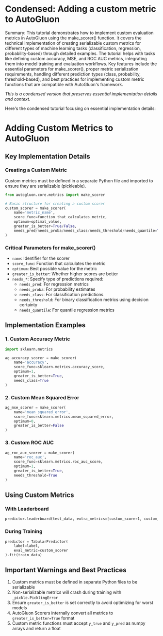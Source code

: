 # Condensed: Adding a custom metric to AutoGluon

Summary: This tutorial demonstrates how to implement custom evaluation metrics in AutoGluon using the make_scorer() function. It covers the technical implementation of creating serializable custom metrics for different types of machine learning tasks (classification, regression, probability-based) through detailed examples. The tutorial helps with tasks like defining custom accuracy, MSE, and ROC AUC metrics, integrating them into model training and evaluation workflows. Key features include the essential parameters for make_scorer(), proper metric serialization requirements, handling different prediction types (class, probability, threshold-based), and best practices for implementing custom metric functions that are compatible with AutoGluon's framework.

*This is a condensed version that preserves essential implementation details and context.*

Here's the condensed tutorial focusing on essential implementation details:

# Adding Custom Metrics to AutoGluon

## Key Implementation Details

### Creating a Custom Metric
Custom metrics must be defined in a separate Python file and imported to ensure they are serializable (pickleable).

```python
from autogluon.core.metrics import make_scorer

# Basic structure for creating a custom scorer
custom_scorer = make_scorer(
    name='metric_name',
    score_func=function_that_calculates_metric,
    optimum=optimal_value,
    greater_is_better=True/False,
    needs_pred/needs_proba/needs_class/needs_threshold/needs_quantile=True
)
```

### Critical Parameters for make_scorer()

- `name`: Identifier for the scorer
- `score_func`: Function that calculates the metric
- `optimum`: Best possible value for the metric
- `greater_is_better`: Whether higher scores are better
- `needs_*`: Specify type of predictions required:
  - `needs_pred`: For regression metrics
  - `needs_proba`: For probability estimates
  - `needs_class`: For classification predictions
  - `needs_threshold`: For binary classification metrics using decision certainty
  - `needs_quantile`: For quantile regression metrics

## Implementation Examples

### 1. Custom Accuracy Metric
```python
import sklearn.metrics

ag_accuracy_scorer = make_scorer(
    name='accuracy',
    score_func=sklearn.metrics.accuracy_score,
    optimum=1,
    greater_is_better=True,
    needs_class=True
)
```

### 2. Custom Mean Squared Error
```python
ag_mse_scorer = make_scorer(
    name='mean_squared_error',
    score_func=sklearn.metrics.mean_squared_error,
    optimum=0,
    greater_is_better=False
)
```

### 3. Custom ROC AUC
```python
ag_roc_auc_scorer = make_scorer(
    name='roc_auc',
    score_func=sklearn.metrics.roc_auc_score,
    optimum=1,
    greater_is_better=True,
    needs_threshold=True
)
```

## Using Custom Metrics

### With Leaderboard
```python
predictor.leaderboard(test_data, extra_metrics=[custom_scorer1, custom_scorer2])
```

### During Training
```python
predictor = TabularPredictor(
    label=label, 
    eval_metric=custom_scorer
).fit(train_data)
```

## Important Warnings and Best Practices

1. Custom metrics must be defined in separate Python files to be serializable
2. Non-serializable metrics will crash during training with `_pickle.PicklingError`
3. Ensure `greater_is_better` is set correctly to avoid optimizing for worst models
4. AutoGluon Scorers internally convert all metrics to `greater_is_better=True` format
5. Custom metric functions must accept `y_true` and `y_pred` as numpy arrays and return a float